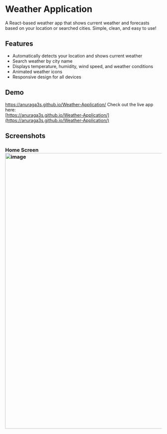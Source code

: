 # Weather Application

A React-based weather app that shows current weather and forecasts based on your location or searched cities. Simple, clean, and easy to use!

## Features

- Automatically detects your location and shows current weather
- Search weather by city name
- Displays temperature, humidity, wind speed, and weather conditions
- Animated weather icons
- Responsive design for all devices

## Demo
https://anuraga3s.github.io/Weather-Application/
Check out the live app here:  
[https://anuraga3s.github.io/Weather-Application/](https://anuraga3s.github.io/Weather-Application/)

## Screenshots

### Home Screen<img width="1916" height="888" alt="image" src="https://github.com/user-attachments/assets/c1dd8710-7a4b-4c87-a7b8-4f6dd7b4b6fc" />

